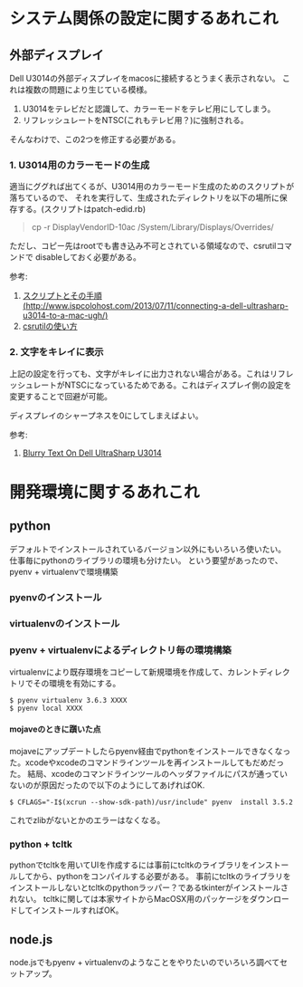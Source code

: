 # システム関係の設定に関するあれこれ

## 外部ディスプレイ

Dell U3014の外部ディスプレイをmacosに接続するとうまく表示されない。
これは複数の問題により生じている模様。

1. U3014をテレビだと認識して、カラーモードをテレビ用にしてしまう。
2. リフレッシュレートをNTSC(これもテレビ用？)に強制される。

そんなわけで、この2つを修正する必要がある。

### 1. U3014用のカラーモードの生成

適当にググれば出てくるが、U3014用のカラーモード生成のためのスクリプトが落ちているので、
それを実行して、生成されたディレクトリを以下の場所に保存する。(スクリプトはpatch-edid.rb)

> cp -r DisplayVendorID-10ac /System/Library/Displays/Overrides/

ただし、コピー先はrootでも書き込み不可とされている領域なので、csrutilコマンドで
disableしておく必要がある。

参考:

1. [スクリプトとその手順(http://www.ispcolohost.com/2013/07/11/connecting-a-dell-ultrasharp-u3014-to-a-mac-ugh/)](http://www.ispcolohost.com/2013/07/11/connecting-a-dell-ultrasharp-u3014-to-a-mac-ugh/)
2. [csrutilの使い方](https://applech2.com/archives/46435268.html)

### 2. 文字をキレイに表示

上記の設定を行っても、文字がキレイに出力されない場合がある。これはリフレッシュレートがNTSCになっているためである。これはディスプレイ側の設定を変更することで回避が可能。

ディスプレイのシャープネスを0にしてしまえばよい。

参考:

1. [Blurry Text On Dell UltraSharp U3014](https://discussions.apple.com/thread/5049049)

# 開発環境に関するあれこれ

## python

デフォルトでインストールされているバージョン以外にもいろいろ使いたい。
仕事毎にpythonのライブラリの環境も分けたい。
という要望があったので、pyenv + virtualenvで環境構築

### pyenvのインストール

### virtualenvのインストール

### pyenv + virtualenvによるディレクトリ毎の環境構築

virtualenvにより既存環境をコピーして新規環境を作成して、カレントディレクトリでその環境を有効にする。

```
$ pyenv virtualenv 3.6.3 XXXX
$ pyenv local XXXX
```

#### mojaveのときに躓いた点

mojaveにアップデートしたらpyenv経由でpythonをインストールできなくなった。xcodeやxcodeのコマンドラインツールを再インストールしてもだめだった。
結局、xcodeのコマンドラインツールのヘッダファイルにパスが通っていないのが原因だったので以下のようにしてあげればOK.

```
$ CFLAGS="-I$(xcrun --show-sdk-path)/usr/include" pyenv  install 3.5.2
```

これでzlibがないとかのエラーはなくなる。

### python + tcltk

pythonでtcltkを用いてUIを作成するには事前にtcltkのライブラリをインストールしてから、pythonをコンパイルする必要がある。
事前にtcltkのライブラリをインストールしないとtcltkのpythonラッパー？であるtkinterがインストールされない。
tcltkに関しては本家サイトからMacOSX用のパッケージをダウンロードしてインストールすればOK。


## node.js

node.jsでもpyenv + virtualenvのようなことをやりたいのでいろいろ調べてセットアップ。
